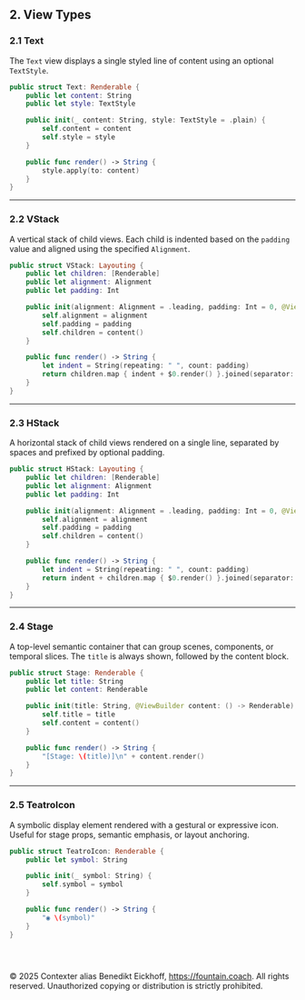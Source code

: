 ## 2. View Types

### 2.1 Text

The `Text` view displays a single styled line of content using an optional `TextStyle`.

```swift
public struct Text: Renderable {
    public let content: String
    public let style: TextStyle

    public init(_ content: String, style: TextStyle = .plain) {
        self.content = content
        self.style = style
    }

    public func render() -> String {
        style.apply(to: content)
    }
}
```

---

### 2.2 VStack

A vertical stack of child views. Each child is indented based on the `padding` value and aligned using the specified `Alignment`.

```swift
public struct VStack: Layouting {
    public let children: [Renderable]
    public let alignment: Alignment
    public let padding: Int

    public init(alignment: Alignment = .leading, padding: Int = 0, @ViewBuilder _ content: () -> [Renderable]) {
        self.alignment = alignment
        self.padding = padding
        self.children = content()
    }

    public func render() -> String {
        let indent = String(repeating: " ", count: padding)
        return children.map { indent + $0.render() }.joined(separator: "\n")
    }
}
```

---

### 2.3 HStack

A horizontal stack of child views rendered on a single line, separated by spaces and prefixed by optional padding.

```swift
public struct HStack: Layouting {
    public let children: [Renderable]
    public let alignment: Alignment
    public let padding: Int

    public init(alignment: Alignment = .leading, padding: Int = 0, @ViewBuilder _ content: () -> [Renderable]) {
        self.alignment = alignment
        self.padding = padding
        self.children = content()
    }

    public func render() -> String {
        let indent = String(repeating: " ", count: padding)
        return indent + children.map { $0.render() }.joined(separator: " ")
    }
}
```

---

### 2.4 Stage

A top-level semantic container that can group scenes, components, or temporal slices. The `title` is always shown, followed by the content block.

```swift
public struct Stage: Renderable {
    public let title: String
    public let content: Renderable

    public init(title: String, @ViewBuilder content: () -> Renderable) {
        self.title = title
        self.content = content()
    }

    public func render() -> String {
        "[Stage: \(title)]\n" + content.render()
    }
}
```

---

### 2.5 TeatroIcon

A symbolic display element rendered with a gestural or expressive icon. Useful for stage props, semantic emphasis, or layout anchoring.

```swift
public struct TeatroIcon: Renderable {
    public let symbol: String

    public init(_ symbol: String) {
        self.symbol = symbol
    }

    public func render() -> String {
        "◉ \(symbol)"
    }
}
```


```



```
© 2025 Contexter alias Benedikt Eickhoff, https://fountain.coach. All rights reserved.
Unauthorized copying or distribution is strictly prohibited.
```
